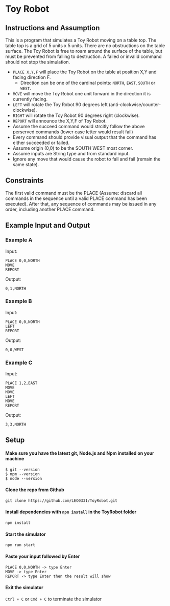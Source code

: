 # Toy Robot

## Instructions and Assumption

This is a program that simulates a Toy Robot moving on a table top. The table top is a grid of 5 units x 5 units. There are no obstructions on the table surface. The Toy Robot is free to roam around the surface of the table, but must be prevented from falling to destruction. A failed or invalid command should not stop the simulation.

- `PLACE X,Y,F` will place the Toy Robot on the table at position X,Y and facing direction F.
  - Direction can be one of the cardinal points: `NORTH`, `EAST`, `SOUTH` or `WEST`.
- `MOVE` will move the Toy Robot one unit forward in the direction it is currently facing.
- `LEFT` will rotate the Toy Robot 90 degrees left (anti-clockwise/counter-clockwise).
- `RIGHT` will rotate the Toy Robot 90 degrees right (clockwise).
- `REPORT` will announce the X,Y,F of Toy Robot.
- Assume the succeed command would strcitly follow the above perserved commands (lower case letter would result fail)
- Every command should provide visual output that the command has either succeeded or failed.
- Assume origin (0,0) to be the SOUTH WEST most corner.
- Assume inputs are String type and from standard input.
- Ignore any move that would cause the robot to fall and fail (remain the same state).

## Constraints

The first valid command must be the PLACE (Assume: discard all commands in the sequence until a valid PLACE command has been executed). After that, any sequence of commands may be issued in any order, including another PLACE command.

## Example Input and Output

### Example A

Input:

```
PLACE 0,0,NORTH
MOVE
REPORT
```

Output:

```
0,1,NORTH
```

### Example B

Input:

```
PLACE 0,0,NORTH
LEFT
REPORT
```

Output:

```
0,0,WEST
```

### Example C

Input:

```
PLACE 1,2,EAST
MOVE
MOVE
LEFT
MOVE
REPORT
```

Output:

```
3,3,NORTH
```

## Setup

#### Make sure you have the latest git, Node.js and Npm installed on your machine
```
$ git --version
$ npm --version
$ node --version
```
#### Clone the repo from Github
`git clone https://github.com/LEO0331/ToyRobot.git` 
#### Install dependencies with `npm install` in the ToyRobot folder
`npm install`
#### Start the simulator
`npm run start`
#### Paste your input followed by Enter
```
PLACE 0,0,NORTH -> type Enter
MOVE -> type Enter
REPORT -> type Enter then the result will show
```
#### Exit the simulator
`Ctrl + C` or `Cmd + C` to terminate the simulator

